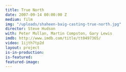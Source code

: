 ```yaml
---
title: True North
date: 2007-09-14 00:00:00 Z
medium: film
img: "/uploads/shaheen-baig-casting-true-north.jpg"
director: Steve Hudson
with: Peter Mullan, Martin Compston, Gary Lewis
imdb: http://www.imdb.com/title/tt0497365/
video: 1ijth7tp2d
layout: project
is-in-production: 
is-featured: 
featured-image: 
---
```


